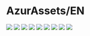 # AzurAssets/EN
![](https://img.shields.io/badge/EN-8.2.185-blue?style=flat-square)
![](https://img.shields.io/badge/CV-535-blue?style=flat-square)
![](https://img.shields.io/badge/L2D-610-blue?style=flat-square)
![](https://img.shields.io/badge/PIC-22-blue?style=flat-square)
![](https://img.shields.io/badge/BGM-22-blue?style=flat-square)
![](https://img.shields.io/badge/CIPHER-38-blue?style=flat-square)
![](https://img.shields.io/badge/MANGA-59-blue?style=flat-square)
![](https://img.shields.io/badge/PAINTING-197-blue?style=flat-square)
![](https://img.shields.io/badge/DORM-31-blue?style=flat-square)